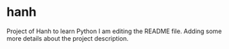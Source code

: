 # hanh
Project of Hanh to learn Python
I am editing the README file. Adding some more details about the project description.
